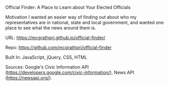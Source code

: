 Official Finder: A Place to Learn about Your Elected Officials

Motivation
I wanted an easier way of finding out about who my representatives are in national, state and local government, and wanted one place to see what the news around them is. 

URL: https://mcgrathprj.github.io/official-finder/

Repo: https://github.com/mcgrathprj/official-finder

Built In: JavaScript, jQuery, CSS, HTML

Sources: Google's Civic Information API (https://developers.google.com/civic-information/), News API (https://newsapi.org/). 


